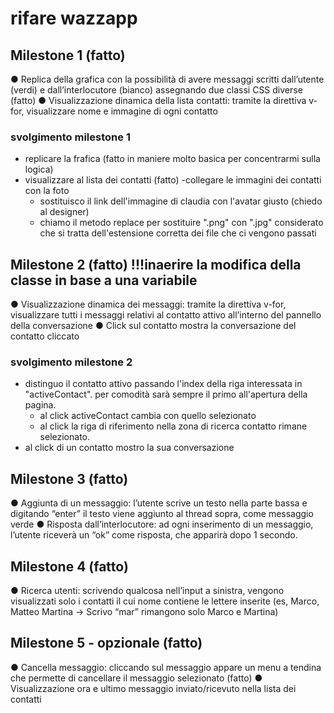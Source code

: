 # rifare wazzapp

## Milestone 1 (fatto)

● Replica della grafica con la possibilità di avere messaggi scritti dall’utente (verdi) e
dall’interlocutore (bianco) assegnando due classi CSS diverse (fatto)
● Visualizzazione dinamica della lista contatti: tramite la direttiva v-for, visualizzare
nome e immagine di ogni contatto

### svolgimento milestone 1

- replicare la frafica (fatto in maniere molto basica per concentrarmi sulla logica)
- visualizzare al lista dei contatti (fatto)
  -collegare le immagini dei contatti con la foto
  - sostituisco il link dell'immagine di claudia con l'avatar giusto (chiedo al designer)
  - chiamo il metodo replace per sostituire ".png" con ".jpg" considerato che si tratta dell'estensione corretta dei file che ci vengono passati

## Milestone 2 (fatto) !!!inaerire la modifica della classe in base a una variabile

● Visualizzazione dinamica dei messaggi: tramite la direttiva v-for, visualizzare tutti i
messaggi relativi al contatto attivo all’interno del pannello della conversazione
● Click sul contatto mostra la conversazione del contatto cliccato

### svolgimento milestone 2

- distinguo il contatto attivo passando l'index della riga interessata in "activeContact". per comodità sarà sempre il primo all'apertura della pagina.
  - al click activeContact cambia con quello selezionato
  - al click la riga di riferimento nella zona di ricerca contatto rimane selezionato.
- al click di un contatto mostro la sua conversazione

## Milestone 3 (fatto)

● Aggiunta di un messaggio: l’utente scrive un testo nella parte bassa e digitando
“enter” il testo viene aggiunto al thread sopra, come messaggio verde
● Risposta dall’interlocutore: ad ogni inserimento di un messaggio, l’utente riceverà
un “ok” come risposta, che apparirà dopo 1 secondo.

## Milestone 4 (fatto)

● Ricerca utenti: scrivendo qualcosa nell’input a sinistra, vengono visualizzati solo i
contatti il cui nome contiene le lettere inserite (es, Marco, Matteo Martina -> Scrivo
“mar” rimangono solo Marco e Martina)

## Milestone 5 - opzionale (fatto)

● Cancella messaggio: cliccando sul messaggio appare un menu a tendina che
permette di cancellare il messaggio selezionato (fatto)
● Visualizzazione ora e ultimo messaggio inviato/ricevuto nella lista dei contatti
